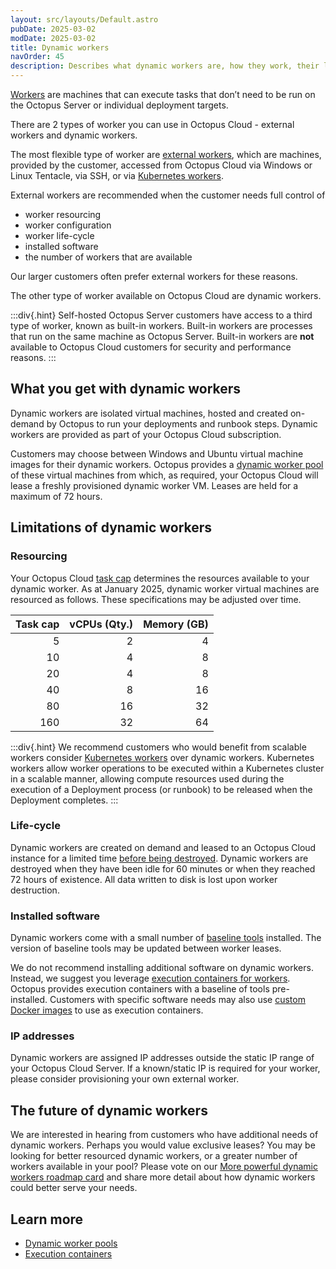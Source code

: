 ```yaml
---
layout: src/layouts/Default.astro
pubDate: 2025-03-02
modDate: 2025-03-02
title: Dynamic workers
navOrder: 45
description: Describes what dynamic workers are, how they work, their limitations and other worker type options available for Octopus Cloud
---
```


[Workers](docs/infrastructure/workers) are machines that can execute tasks that don’t need to be run on the Octopus Server or individual deployment targets. 

There are 2 types of worker you can use in Octopus Cloud - external workers and dynamic workers. 

The most flexible type of worker are [external workers](docs/infrastructure/workers#external-workers), which are machines, provided by the customer, accessed from Octopus Cloud via Windows or Linux Tentacle, via SSH, or via [Kubernetes workers](/docs/infrastructure/workers/kubernetes-worker). 

External workers are recommended when the customer needs full control of
- worker resourcing
- worker configuration
- worker life-cycle
- installed software
- the number of workers that are available 

Our larger customers often prefer external workers for these reasons.

The other type of worker available on Octopus Cloud are dynamic workers. 

:::div{.hint}
Self-hosted Octopus Server customers have access to a third type of worker, known as built-in workers. Built-in workers are processes that run on the same machine as Octopus Server. Built-in workers are **not** available to Octopus Cloud customers for security and performance reasons.
:::

## What you get with dynamic workers

Dynamic workers are isolated virtual machines, hosted and created on-demand by Octopus to run your deployments and runbook steps. Dynamic workers are provided as part of your Octopus Cloud subscription. 

Customers may choose between Windows and Ubuntu virtual machine images for their dynamic workers. Octopus provides a [dynamic worker pool](/docs/infrastructure/workers/dynamic-worker-pools) of these virtual machines from which, as required, your Octopus Cloud will lease a freshly provisioned dynamic worker VM. Leases are held for a maximum of 72 hours.

## Limitations of dynamic workers

### Resourcing

Your Octopus Cloud [task cap](/docs/octopus-cloud/task-cap) determines the resources available to your dynamic worker. As at January 2025, dynamic worker virtual machines are resourced as follows. These specifications may be adjusted over time.

| Task cap  | vCPUs (Qty.) | Memory (GB) |
| -----: | ------: | ------: |
| 5 | 2 | 4 |
| 10 | 4 | 8 |
| 20 | 4 | 8 |
| 40 | 8 | 16 |
| 80 | 16 | 32 |
| 160 | 32 | 64 |

:::div{.hint}
We recommend customers who would benefit from scalable workers consider [Kubernetes workers](/docs/infrastructure/workers/kubernetes-worker) over dynamic workers. Kubernetes workers allow worker operations to be executed within a Kubernetes cluster in a scalable manner, allowing compute resources used during the execution of a Deployment process (or runbook) to be released when the Deployment completes.
:::

### Life-cycle

Dynamic workers are created on demand and leased to an Octopus Cloud instance for a limited time [before being destroyed](/docs/infrastructure/workers/dynamic-worker-pools#on-demand). Dynamic workers are destroyed when they have been idle for 60 minutes or when they reached 72 hours of existence. All data written to disk is lost upon worker destruction.

### Installed software

Dynamic workers come with a small number of [baseline tools](/docs/infrastructure/workers/dynamic-worker-pools#available-dynamic-worker-images) installed. The version of baseline tools may be updated between worker leases.

We do not recommend installing additional software on dynamic workers. Instead, we suggest you leverage [execution containers for workers](/docs/projects/steps/execution-containers-for-workers). Octopus provides execution containers with a baseline of tools pre-installed. Customers with specific software needs may also use [custom Docker images](/docs/projects/steps/execution-containers-for-workers/#custom-docker-images) to use as execution containers. 

### IP addresses

Dynamic workers are assigned IP addresses outside the static IP range of your Octopus Cloud Server. If a known/static IP is required for your worker, please consider provisioning your own external worker.

## The future of dynamic workers

We are interested in hearing from customers who have additional needs of dynamic workers. Perhaps you would value exclusive leases? You may be looking for better resourced dynamic workers, or a greater number of workers available in your pool? Please vote on our [More powerful dynamic workers roadmap card](http://www.example.com) and share more detail about how dynamic workers could better serve your needs.

## Learn more

- [Dynamic worker pools](/docs/infrastructure/workers/dynamic-worker-pools)
- [Execution containers](/docs/projects/steps/execution-containers-for-workers)